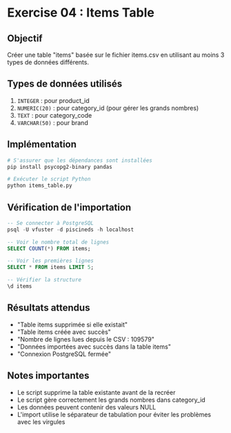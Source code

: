# Exercise 04 : Items Table

## Objectif
Créer une table "items" basée sur le fichier items.csv en utilisant au moins 3 types de données différents.

## Types de données utilisés

1. `INTEGER` : pour product_id
2. `NUMERIC(20)` : pour category_id (pour gérer les grands nombres)
3. `TEXT` : pour category_code
4. `VARCHAR(50)` : pour brand

## Implémentation

```bash
# S'assurer que les dépendances sont installées
pip install psycopg2-binary pandas

# Exécuter le script Python
python items_table.py
```

## Vérification de l'importation
```sql
-- Se connecter à PostgreSQL
psql -U vfuster -d piscineds -h localhost

-- Voir le nombre total de lignes
SELECT COUNT(*) FROM items;

-- Voir les premières lignes
SELECT * FROM items LIMIT 5;

-- Vérifier la structure
\d items
```

## Résultats attendus

- "Table items supprimée si elle existait"
- "Table items créée avec succès"
- "Nombre de lignes lues depuis le CSV : 109579"
- "Données importées avec succès dans la table items"
- "Connexion PostgreSQL fermée"

## Notes importantes

- Le script supprime la table existante avant de la recréer
- Le script gère correctement les grands nombres dans category_id
- Les données peuvent contenir des valeurs NULL
- L'import utilise le séparateur de tabulation pour éviter les problèmes avec les virgules